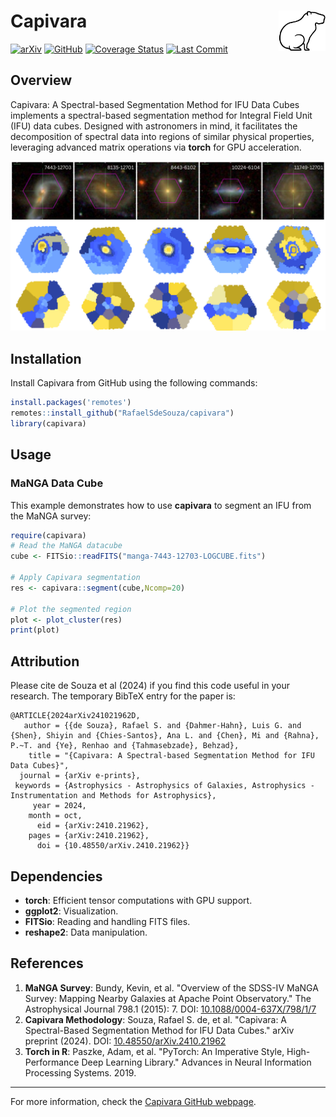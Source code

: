 # Capivara <img align="right" src="images/capivara.jpeg" width="75">

[![arXiv](https://img.shields.io/badge/arXiv-astro--ph%2F2404.18165-%23ED9145?labelColor=%23ED9145&color=%2321609D)](https://arxiv.org/abs/2410.21962)
[![GitHub](https://img.shields.io/github/license/RafaelSdeSouza/capivara)](https://github.com/RafaelSdeSouza/capivara/blob/main/LICENSE) 
[![Coverage Status](https://img.shields.io/codecov/c/github/RafaelSdeSouza/capivara)](https://codecov.io/gh/RafaelSdeSouza/capivara)
[![Last Commit](https://img.shields.io/github/last-commit/RafaelSdeSouza/capivara)](https://github.com/RafaelSdeSouza/capivara/commits)

## Overview

Capivara: A Spectral-based Segmentation Method for IFU Data Cubes implements a spectral-based segmentation method for Integral Field Unit (IFU) data cubes. Designed with astronomers in mind, it facilitates the decomposition of spectral data into regions of similar physical properties, leveraging advanced matrix operations via **torch** for GPU acceleration.

![plot](./images/mosaic_segmented.png)


## Installation

Install Capivara from GitHub using the following commands:

```R
install.packages('remotes')
remotes::install_github("RafaelSdeSouza/capivara")
library(capivara)
```

## Usage

### MaNGA Data Cube

This example demonstrates how to use **capivara** to segment an IFU from the MaNGA survey:

```R
require(capivara)
# Read the MaNGA datacube
cube <- FITSio::readFITS("manga-7443-12703-LOGCUBE.fits")

# Apply Capivara segmentation
res <- capivara::segment(cube,Ncomp=20)

# Plot the segmented region
plot <- plot_cluster(res)
print(plot)
```
Attribution
-----------

Please cite de Souza et al (2024) if you find this code useful in your
research. The temporary BibTeX entry for the paper is:

    @ARTICLE{2024arXiv241021962D,
       author = {{de Souza}, Rafael S. and {Dahmer-Hahn}, Luis G. and {Shen}, Shiyin and {Chies-Santos}, Ana L. and {Chen}, Mi and {Rahna}, P.~T. and {Ye}, Renhao and {Tahmasebzade}, Behzad},
        title = "{Capivara: A Spectral-based Segmentation Method for IFU Data Cubes}",
      journal = {arXiv e-prints},
     keywords = {Astrophysics - Astrophysics of Galaxies, Astrophysics - Instrumentation and Methods for Astrophysics},
         year = 2024,
        month = oct,
          eid = {arXiv:2410.21962},
        pages = {arXiv:2410.21962},
          doi = {10.48550/arXiv.2410.21962}}

## Dependencies

- **torch**: Efficient tensor computations with GPU support.
- **ggplot2**: Visualization.
- **FITSio**: Reading and handling FITS files.
- **reshape2**: Data manipulation.

## References

1. **MaNGA Survey**: Bundy, Kevin, et al. "Overview of the SDSS-IV MaNGA Survey: Mapping Nearby Galaxies at Apache Point Observatory." The Astrophysical Journal 798.1 (2015): 7. DOI: [10.1088/0004-637X/798/1/7](https://doi.org/10.1088/0004-637X/798/1/7)
2. **Capivara Methodology**: Souza, Rafael S. de, et al. "Capivara: A Spectral-Based Segmentation Method for IFU Data Cubes." arXiv preprint (2024). DOI: [10.48550/arXiv.2410.21962](https://arxiv.org/abs/2410.21962)
3. **Torch in R**: Paszke, Adam, et al. "PyTorch: An Imperative Style, High-Performance Deep Learning Library." Advances in Neural Information Processing Systems. 2019.

---
For more information, check the [Capivara GitHub webpage](https://rafaelsdesouza.github.io/capivara/).



